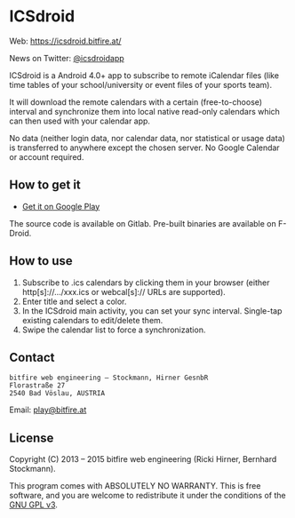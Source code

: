 
# ICSdroid

Web: https://icsdroid.bitfire.at/

News on Twitter: [@icsdroidapp](https://twitter.com/icsdroidapp)

ICSdroid is a Android 4.0+ app to subscribe to remote iCalendar files (like
time tables of your school/university or event files of your sports team).

It will download the remote calendars with a certain (free-to-choose) interval
and synchronize them into local native read-only calendars which can then used
with your calendar app.

No data (neither login data, nor calendar data, nor statistical or usage data)
is transferred to anywhere except the chosen server. No Google Calendar or
account required.


## How to get it

* [Get it on Google Play](https://play.google.com/store/apps/details?id=at.bitfire.icsdroid)

The source code is available on Gitlab. Pre-built binaries are available on F-Droid.


## How to use

1. Subscribe to .ics calendars by clicking them in your browser (either http[s]://…/xxx.ics or
   webcal[s]:// URLs are supported).
2. Enter title and select a color.
3. In the ICSdroid main activity, you can set your sync interval. Single-tap existing
   calendars to edit/delete them.
4. Swipe the calendar list to force a synchronization.


## Contact

```
bitfire web engineering – Stockmann, Hirner GesnbR
Florastraße 27
2540 Bad Vöslau, AUSTRIA
```

Email: [play@bitfire.at](mailto:play@bitfire.at)


## License 

Copyright (C) 2013 – 2015 bitfire web engineering (Ricki Hirner, Bernhard Stockmann).

This program comes with ABSOLUTELY NO WARRANTY. This is free software, and you are welcome
to redistribute it under the conditions of the [GNU GPL v3](https://www.gnu.org/licenses/gpl-3.0.html).

